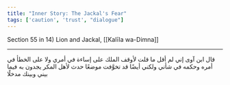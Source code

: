 ```yaml
---
title: "Inner Story: The Jackal's Fear"
tags: ['caution', 'trust', "dialogue"]
---
```


 Section 55 in 14) Lion and Jackal, [[Kalīla wa-Dimna]]

---
قال ابن آوى إني لم أقل ما قلت لأوقف الملك على إساءة في أمري ولا على الخطأ في أمره وحكمه في شأني ولكني أيضًا قد تخوَّفت موضعًا حدث لأهل المكر يجدون به فيما بيني وبينك مدخلًا
